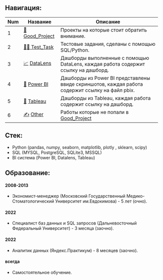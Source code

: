 ## Навигация:

Num | Название  | Описание
----------------|----------------|----------------------
1 | [👑](Good_Project) [Good_Project](Good_Project) | Проекты на которые стоит обратить внимание.
2 | [👩‍💻 ](Test_Task) [Test_Task](Test_Task) | Тестовые задания, сделаны с помощью SQL/Python.
3 | [📈](DataLens) [DataLens](DataLens) | Дашборды выполненные с помощью DataLens, каждая работа содержит ссылку на дашборд.
4 | [📒](PowerBI) [Power BI](PowerBI) | Дашборды из Power BI представлены ввиде скриншотов, каждая работа содержит ссылку на файл pbix.
5 | [🍷](Tableau) [Tableau](Tableau) | Дашборды из Tableau, каждая работа содержит ссылку на дашборд. 
6 | [✍](Other) [Other](Other) | Работы которые не попали в [Good_Project](Good_Project)

## Стек:
- Python (pandas, numpy, seaborn, matplotlib, plotly , sklearn, scipy)
- SQL (MYSQL, PostgreSQL, SQLite3, MSSQL)
- BI система (Power BI, Datalens, Tableau)

## Образование:

#### 2008-2013
- Экономист-менеджер (Московский Государственный Медико-Стоматологический Университет им.Евдокимова) - 5 лет (очно).
#### 2022
- Специалист баз данных и SQL запросов (Дальневосточный Федеральный Университет) - 3 месяца (заочно).
#### 2022
- Аналитик данных (Яндекс.Практикум) - 8 месяцев (заочно).
#### всегда
- Самостоятельное обучение.

